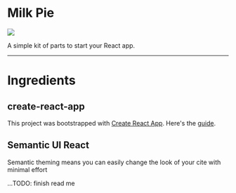 Milk Pie
===================
![](https://i.imgur.com/0dlBpUi.png)

A simple kit of parts to start your React app.


----------

# Ingredients

## create-react-app
This project was bootstrapped with [Create React App](https://github.com/facebookincubator/create-react-app). Here's the [guide](https://github.com/facebookincubator/create-react-app/blob/master/packages/react-scripts/template/README.md).

## Semantic UI React
Semantic theming means you can easily change the look of your cite with minimal effort

...TODO: finish read me
